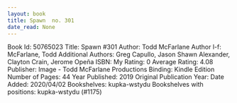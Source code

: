 ```yaml
---
layout: book
title: Spawn  no. 301
date_read: None
---
```


Book Id: 50765023
Title: Spawn #301
Author: Todd McFarlane
Author l-f: McFarlane, Todd
Additional Authors: Greg Capullo, Jason Shawn Alexander, Clayton Crain, Jerome Opeña
ISBN: 
My Rating: 0
Average Rating: 4.08
Publisher: Image - Todd McFarlane Productions
Binding: Kindle Edition
Number of Pages: 44
Year Published: 2019
Original Publication Year: 
Date Added: 2020/04/02
Bookshelves: kupka-wstydu
Bookshelves with positions: kupka-wstydu (#1175)

